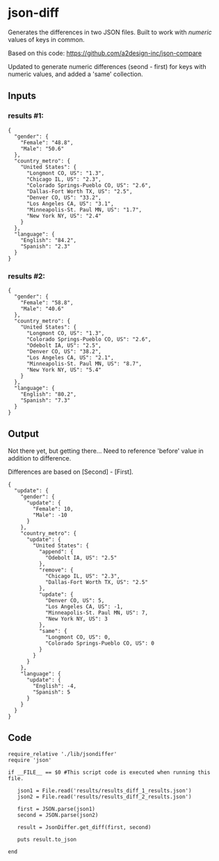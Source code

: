 # json-diff
Generates the differences in two JSON files. Built to work with *numeric* values of keys in common.

Based on this code: https://github.com/a2design-inc/json-compare

Updated to generate numeric differences (seond - first) for keys with numeric values, and added a 'same' collection.


## Inputs

### results #1:

```
{
  "gender": {
    "Female": "48.8",
    "Male": "50.6"
  },
  "country_metro": {
    "United States": {
      "Longmont CO, US": "1.3",
      "Chicago IL, US": "2.3",
      "Colorado Springs-Pueblo CO, US": "2.6",
      "Dallas-Fort Worth TX, US": "2.5",
      "Denver CO, US": "33.2",
      "Los Angeles CA, US": "3.1",
      "Minneapolis-St. Paul MN, US": "1.7",
      "New York NY, US": "2.4"
    }
  },
  "language": {
    "English": "84.2",
    "Spanish": "2.3"
  }
}
```


### results #2:

```
{
  "gender": {
    "Female": "58.8",
    "Male": "40.6"
  },
  "country_metro": {
    "United States": {
      "Longmont CO, US": "1.3",
      "Colorado Springs-Pueblo CO, US": "2.6",
      "Odebolt IA, US": "2.5",
      "Denver CO, US": "38.2",
      "Los Angeles CA, US": "2.1",
      "Minneapolis-St. Paul MN, US": "8.7",
      "New York NY, US": "5.4"
    }
  },
  "language": {
    "English": "80.2",
    "Spanish": "7.3"
  }
}
```

## Output 

Not there yet, but getting there... Need to reference 'before' value in addition to difference.

Differences are based on [Second] - [First].

```
{
  "update": {
    "gender": {
      "update": {
        "Female": 10,
        "Male": -10
      }
    },
    "country_metro": {
      "update": {
        "United States": {
          "append": {
            "Odebolt IA, US": "2.5"
          },
          "remove": {
            "Chicago IL, US": "2.3",
            "Dallas-Fort Worth TX, US": "2.5"
          },
          "update": {
            "Denver CO, US": 5,
            "Los Angeles CA, US": -1,
            "Minneapolis-St. Paul MN, US": 7,
            "New York NY, US": 3
          },
          "same": {
            "Longmont CO, US": 0,
            "Colorado Springs-Pueblo CO, US": 0
          }
        }
      }
    },
    "language": {
      "update": {
        "English": -4,
        "Spanish": 5
      }
    }
  }
}
```


## Code

```
require_relative './lib/jsondiffer'
require 'json'

if __FILE__ == $0 #This script code is executed when running this file.

   json1 = File.read('results/results_diff_1_results.json')
   json2 = File.read('results/results_diff_2_results.json')

   first = JSON.parse(json1)
   second = JSON.parse(json2)

   result = JsonDiffer.get_diff(first, second)
   
   puts result.to_json

end

```
